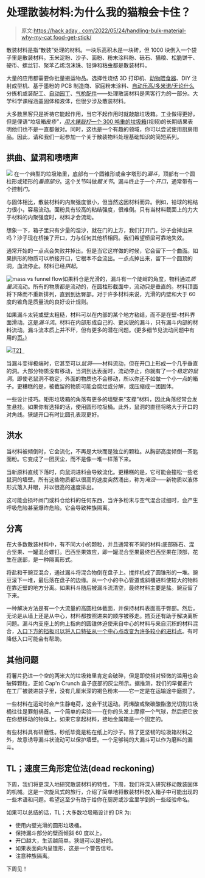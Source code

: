 # 处理散装材料:为什么我的猫粮会卡住？

> 原文:[https://hack aday . com/2022/05/24/handling-bulk-material-why-my-cat food-get-stick/](https://hackaday.com/2022/05/24/handling-bulk-material-why-does-my-catfood-get-stuck/)

散装材料是指“散装”处理的材料。一块乐高积木是一块砖，但 1000 块倒入一个袋子里是散装材料。玉米淀粉、沙子、面粉、粉末涂料粉、砾石、猫粮、松脆饼干、硬币、螺丝钉、聚苯乙烯泡沫珠、铅弹和粘虫都是散装材料。

大量的应用都需要你批量搬运物品。选择性烧结 3D 打印机、[动物喂食器](https://hackaday.io/project/152734-interactive-bird-trainer)、DIY 注射成型机、基于墨粉的 PCB 制造商、家庭粉末涂料、[自动乐高/多米诺/无论什么](https://hackaday.com/2022/03/24/lego-sorting-vacuum-defeats-the-problem/)分拣机或装配工、[自动园丁](https://hackaday.com/2019/07/01/farmbot-unveils-new-cnc-gardening-robot-models/)、[气枪配件](https://hackaday.com/2017/08/04/opencv-turret-tracks-motion-busts-airsoft-pellets/)——处理散装材料是黑客行为的一部分。大学科学课程涵盖固体和液体，但很少涉及散装材料。

大多数黑客只是祈祷它能起作用，当它不起作用时就敲敲垃圾箱。工业做得更好，但是俚语“垃圾箱皮疹”*，*[*用大锤敲打*一个 300 吨重的垃圾箱](https://youtu.be/SjDXV2NwMxo?t=82)(视频)的长期结果表明他们也不是一直都做对。同时，这也是一个有趣的领域，你可以尝试使用厨房用品。因此，请和我们一起参加一个关于散装物料处理基础知识的简短系列。

## 拱曲、鼠洞和啧啧声

[![](../Images/16fe1a9bf4d17efdf5ad2cb81d8f067d.png)](https://hackaday.com/wp-content/uploads/2022/05/bulk-handling-bin_had.png) 在一个典型的垃圾箱里，底部有一个圆锥形或金字塔形的*漏斗*，顶部有一个圆柱形或矩形的*垂直部分*。这个关节叫做*髋关节*。漏斗终止于一个*开口*，通常带有一个控制*门*。

与固体相比，散装材料的内聚强度很小，但当然这因材料而异。例如，铅球的粘结力很小，容易流动。面粉具有较高的粘结强度，很难倒。只有当材料截面上的力大于材料的内聚强度时，材料才会流动。

想象一下，箱子里只有少量的湿沙，就在门的上方，我们打开门。沙子会掉出来吗？沙子现在桥接了开口，力与任何其他桥相同。我们希望桥梁可靠地失效。

通常开始的一点点会失败并掉出。但是当它这样做的时候，它会留下一个曲面。如果拱形的物质可以桥接开口，它根本不会流出。一点点掉出来，留下一个圆顶的洞，血流停止。材料已经*拱起*。

![mass vs funnel flow](../Images/1696405276bed0682bbfcd9db528269c.png)如果料仓是光滑的，漏斗有一个陡峭的角度，物料通过*质量流*流动。所有的物质都是流动的，在圆柱形截面中，流动只是垂直的。材料顶面将下降而不重新排列，直到到达臀部。对于许多材料来说，光滑的内壁和大于 60 度的锥角是质量流的良好设计规则。

如果漏斗太钝或壁太粗糙，材料可以在内部的某个地方粘结，而不是在壁-材料界面滑动。这是*漏斗流*。材料在内部形成自己的、更尖锐的漏斗，只有漏斗内部的材料流动。漏斗流本质上并不坏，但有更多的潜在问题。(更多细节见流动问题中有用的[页。)](https://www.911metallurgist.com/blog/bulk-storage-hopper-flow-feeder)

[![](../Images/356bf4d9e68beb13393ed2c087e6acc8.png)T2】](https://hackaday.com/wp-content/uploads/2022/05/bulk-handling-rathole-1.png)

当漏斗变得极端时，它甚至可以*鼠洞*——材料流动，但在开口上形成一个几乎垂直的洞。大部分物质没有移动，当洞到达表面时，流动停止，你就有了一个*稳定的鼠洞*。即使老鼠洞不稳定，外面的物质也不会移动，所以你还不如做一个小一点的箱子。更糟糕的是，被截留的物质可能会腐烂或分解，或压缩成一团固体。

一些设计技巧。矩形垃圾箱的角落有更多的墙壁来“支撑”材料，因此角落经常会发生悬挂。如果你有选择的话，使用圆形垃圾桶。此外，鼠洞的直径将略大于开口的对角线。狭缝开口有时比圆孔表现更好。

## 洪水

当材料被倾倒时，它会流化，不再是大块而是独立的颗粒。从胸部高度倾倒一茶匙面粉。它变成了一团灰尘，而不是像一堆一样落下来。

当新原料直线下落时，向鼠洞进料会导致流化。更糟糕的是，它可能会撞松一些老鼠洞的墙壁。所有这些物质都以很高的速度突然涌出，称为*淹没*——新物质以液体形式落入井眼，并以很高的速度排出。

这可能会损坏闸门或料仓给料的任何东西，当许多粉末与空气混合过细时，会产生呼吸危险甚至爆炸危险。它会导致种族隔离。

## 分离

在大多数散装材料中，有不同大小的颗粒，并且通常有不同的材料:底部砾石、混合坚果、一罐混合螺钉。巴西坚果效应，即一罐混合坚果最终巴西坚果在顶部，花生在底部，是一种隔离形式。

将盐和干豌豆混合，通过漏斗将混合物倒在盘子上。搅拌机成了圆锥形的一堆。豌豆滚下一堆，最后落在盘子的边缘。从一个小的中心管道或斜槽进料使较大的物料在靠近壁的地方分离。如果料斗随后被漏斗流清空，最终材料主要是盐。豌豆留了下来。

一种解决方法是有一个大流量的高圆柱体截面，并保持材料表面高于臀部。然后，无论是从墙上还是从中心，材料都按照进来的顺序被移走。插页还有助于解决离析问题。漏斗内支座上的向上指向的圆锥体迫使来自中心的材料与来自沉积的材料混合，[入口下方的挡板可以将入口特征从一个中心点改变为许多较小的进料点](https://www.ajax.co.uk/Segregation.htm)。有时降低入口可能会有帮助。

## 其他问题

将薯片扔进一个空的两米大的垃圾箱里肯定会破碎，但是即使相对轻微的滥用也会破碎颗粒，正如 Cap'n Crunch 盒子底部的灰尘所示。据推测，我们的早餐麦片在工厂被装进袋子里，没有几厘米深的褐色粉末——它一定是在运输途中磨损了。

一些材料在运动时会产生静电荷，这会干扰运动。丙烯酸或聚碳酸酯激光切割垃圾桶往往是罪魁祸首。一个简单的实验——在你的头发上摩擦一个气球，然后把它放在你想移动的物体上。如果它拿起材料，接地金属箱是一个固定的。

有些材料具有研磨性。砂纸毕竟是粘在纸上的沙子。除了更坚韧的垃圾箱材料之外，故意诱导漏斗状流动可以保护墙壁。一个足够钝的大漏斗可以作为磨料的漏斗。

## TL；速度三角形定位法(dead reckoning)

下周，我们将更深入地研究散装材料的特性，下周，我们将深入研究移动散装固体的机械。这是一次旋风式的旅行，介绍了简单地将散装材料放入箱子中可能出现的一些术语和问题。希望这至少有助于给你在厨房或沙盒里学到的一些经验命名。

如果可以总结的话，TL；大多数垃圾箱设计的 DR 为:

*   使用内壁光滑的圆形垃圾桶。
*   保持漏斗部分的壁面倾斜 60 度以上。
*   开口越大，生活越简单。狭缝可以是好的。
*   如果表面向内呈锥形，这是一个警告信号。
*   注意种族隔离。

下周见！